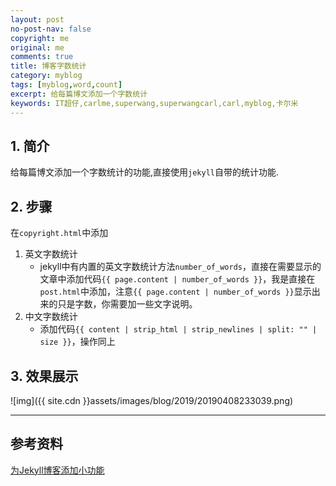 ```yaml
---
layout: post
no-post-nav: false 
copyright: me
original: me
comments: true
title: 博客字数统计
category: myblog
tags: [myblog,word,count]
excerpt: 给每篇博文添加一个字数统计
keywords: IT超仔,carlme,superwang,superwangcarl,carl,myblog,卡尔米
---
```


## 1. 简介

给每篇博文添加一个字数统计的功能,直接使用`jekyll`自带的统计功能.

## 2. 步骤

在`copyright.html`中添加

1. 英文字数统计
   - jekyll中有内置的英文字数统计方法`number_of_words`，直接在需要显示的文章中添加代码`{{ page.content | number_of_words }}`，我是直接在`post.html`中添加，注意`{{ page.content | number_of_words }}`显示出来的只是字数，你需要加一些文字说明。
2. 中文字数统计
   - 添加代码`{{ content | strip_html | strip_newlines | split: "" | size }}`，操作同上

## 3. 效果展示

![img]({{ site.cdn }}assets/images/blog/2019/20190408233039.png)

***

## 参考资料

[为Jekyll博客添加小功能](https://blog.csdn.net/ds19991999/article/details/81293467)